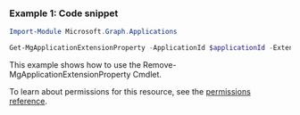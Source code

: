 ### Example 1: Code snippet

```powershellImport-Module Microsoft.Graph.Applications

Get-MgApplicationExtensionProperty -ApplicationId $applicationId -ExtensionPropertyId $extensionPropertyId
```
This example shows how to use the Remove-MgApplicationExtensionProperty Cmdlet.
To learn about permissions for this resource, see the [permissions reference](/graph/permissions-reference).

